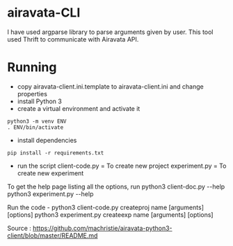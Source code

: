 # airavata-CLI

I have used argparse library to parse arguments given by user. This tool used Thrift to communicate with Airavata API.

# Running

* copy airavata-client.ini.template to airavata-client.ini and change properties
* install Python 3
* create a virtual environment and activate it
```
python3 -m venv ENV
. ENV/bin/activate
```
* install dependencies
```
pip install -r requirements.txt
```
* run the script 
 client-code.py = To create new project
 experiment.py = To create new experiment
 
 To get the help page listing all the options, run
 python3 client-doc.py --help
 python3 experiment.py --help
 
 Run the code -
 python3 client-code.py createproj name [arguments] [options] 
 python3 experiment.py createexp name [arguments] [options] 

Source : https://github.com/machristie/airavata-python3-client/blob/master/README.md

